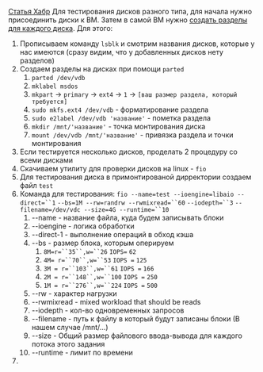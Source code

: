 [Статья Хабр](https://habr.com/ru/companies/flant/articles/505100/)
Для тестирования дисков разного типа, для начала нужно присоединить диски к ВМ.
Затем в самой ВМ нужно [создать разделы для каждого диска](https://linuxtraining.ru/kak-sozdat-novyj-razdel-fajlovoj-sistemy-ext4-v-linux/). Для этого:
1. Прописываем команду `lsblk` и смотрим названия дисков, которые у нас имеются (сразу видим, что у добавленных дисков нету разделов)
2. Создаем разделы на дисках при помощи `parted`
	1. `parted /dev/vdb`
	2. `mklabel msdos`
	3. `mkpart` -> `primary` -> `ext4` -> `1` -> `[ваш размер раздела, который требуется]`
	4. `sudo mkfs.ext4 /dev/vdb` - форматирование раздела
	5. `sudo e2label /dev/vdb 'название'` - пометка раздела
	6. `mkdir /mnt/'название'` - точка монтирования диска
	7. `mount /dev/vdb /mnt/'название'` - привязка раздела и точки монтирования
3. Если тестируется несколько дисков, проделать 2 процедуру со всеми дисками
4. Скачиваем утилиту для проверки дисков на linux - `fio`
5. Для тестирования диска в примонтированой дирректории создаем файл `test`
6. Команда для тестирования: `fio --name=test --ioengine=libaio --direct=``1` `--bs=1M --rw=randrw --rwmixread=``60` `--iodepth=``3` `--filename=/dev/vdc --size=4G --runtime=``10`
	1. --name - название файла, куда будем записывать блоки
	2. --ioengine - логика обработки
	3. --direct-1 - выполнение операций в обход кэша
	4. --bs - размер блока, которым оперируем
		1. `8M=r=``35``,w=``26` `IOPS=` `62`
		2. `4M= r=``70``,w=``53` `IOPS =` `125`
		3. `3M = r=``103``,w=``61` `IOPS =` `166`
		4. `2M = r=``148``,w=``100` `IOPS =` `250`
		5. `1M = r=``276``,w=``224` `IOPS =` `500`
	5. --rw - характер нагрузки
	6. --rwmixread - mixed workload that should be reads
	7. --iodepth - кол-во одновременных запросов
	8. --filename - путь к файлу в который будут записаны блоки (В нашем случае /mnt/...)
	9. --size - Общий размер файлового ввода-вывода для каждого потока этого задания
	10. --runtime - лимит по времени
7. 